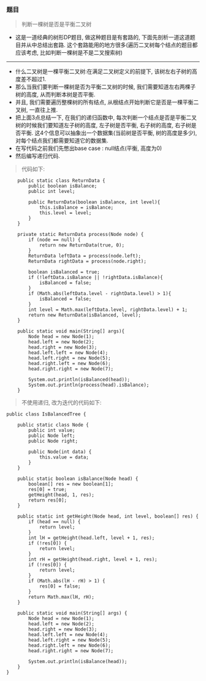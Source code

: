 ### 题目
> 判断一棵树是否是平衡二叉树

- 这是一道经典的树形DP题目, 做这种题目是有套路的, 下面先剖析一道这道题目并从中总结出套路. 这个套路能用的地方很多(遍历二叉树每个结点的题目都应该考虑, 比如判断一棵树是不是二叉搜索树)
---
- 什么二叉树是一棵平衡二叉树:在满足二叉树定义的前提下, 该树左右子树的高度差不超过1. 
- 那么当我们要判断一棵树是否为平衡二叉树的时候, 我们需要知道左右两棵子树的高度, 从而判断本树是否平衡. 
- 并且, 我们需要遍历整棵树的所有结点, 从根结点开始判断它是否是一棵平衡二叉树, 一直往上推. 
- 把上面3点总结一下, 在我们的递归函数中, 每次判断一个结点是否是平衡二叉树的时候我们要知道左子树的高度, 左子树是否平衡, 右子树的高度, 右子树是否平衡. 这4个信息可以抽象出一个数据集(当前树是否平衡, 树的高度是多少), 对每个结点我们都需要知道它的数据集. 
- 在写代码之前我们先憋出base case : null结点(平衡, 高度为0)
- 然后编写递归代码. 

> 代码如下:

```
    public static class ReturnData {
        public boolean isBalance;
        public int level;

        public ReturnData(boolean isBalance, int level){
            this.isBalance = isBalance;
            this.level = level;
        }
    }

    private static ReturnData process(Node node) {
        if (node == null) {
            return new ReturnData(true, 0);
        }
        ReturnData leftData = process(node.left);
        ReturnData rightData = process(node.right);

        boolean isBalanced = true;
        if (!leftData.isBalance || !rightData.isBalance){
            isBalanced = false;
        }
        if (Math.abs(leftData.level - rightData.level) > 1){
            isBalanced = false;
        }
        int level = Math.max(leftData.level, rightData.level) + 1;
        return new ReturnData(isBalanced, level);
    }

    public static void main(String[] args){
        Node head = new Node(1);
        head.left = new Node(2);
        head.right = new Node(3);
        head.left.left = new Node(4);
        head.left.right = new Node(5);
        head.right.left = new Node(6);
        head.right.right = new Node(7);

        System.out.println(isBalanced(head));
        System.out.println(process(head).isBalance);
    }
```

> 不使用递归, 改为迭代的代码如下:

```
public class IsBalancedTree {

	public static class Node {
		public int value;
		public Node left;
		public Node right;

		public Node(int data) {
			this.value = data;
		}
	}

	public static boolean isBalance(Node head) {
		boolean[] res = new boolean[1];
		res[0] = true;
		getHeight(head, 1, res);
		return res[0];
	}

	public static int getHeight(Node head, int level, boolean[] res) {
		if (head == null) {
			return level;
		}
		int lH = getHeight(head.left, level + 1, res);
		if (!res[0]) {
			return level;
		}
		int rH = getHeight(head.right, level + 1, res);
		if (!res[0]) {
			return level;
		}
		if (Math.abs(lH - rH) > 1) {
			res[0] = false;
		}
		return Math.max(lH, rH);
	}

	public static void main(String[] args) {
		Node head = new Node(1);
		head.left = new Node(2);
		head.right = new Node(3);
		head.left.left = new Node(4);
		head.left.right = new Node(5);
		head.right.left = new Node(6);
		head.right.right = new Node(7);

		System.out.println(isBalance(head));
	}
}
```